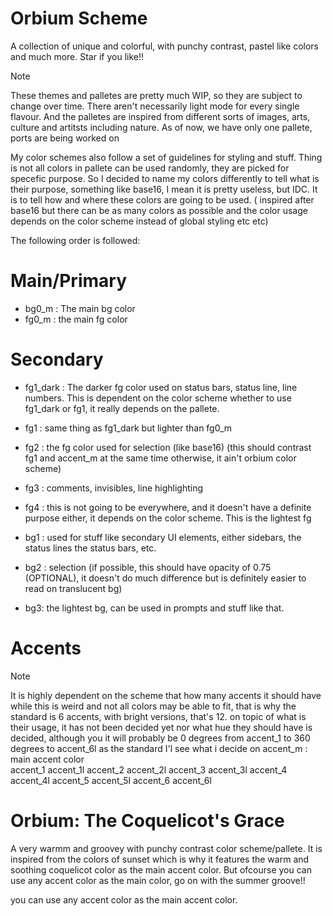 Orbium Scheme
====
A collection of unique and colorful, with punchy contrast, pastel like colors and much more. Star if you like!!

> [!NOTE]
> These themes and palletes are pretty much WIP,
> so they are subject to change over time.
> There aren't necessarily light mode for
> every single flavour.
> And the palletes are inspired
> from different sorts of images, arts,
> culture and artitsts including nature.
> As of now, we have only one pallete,
> ports are being worked on

My color schemes also follow a set of guidelines for styling and stuff. Thing 
is not all colors in pallete can be used randomly, they are picked for specefic
purpose.
So I decided to name my colors differently to tell what is their purpose, something
like base16, I mean it is pretty useless, but IDC. It is to tell how and where
these colors are going to be used. ( inspired after base16 but there can be as
many colors as possible and the color usage depends on the color scheme instead of
global styling etc etc) 

The following order is followed:
# Main/Primary
* bg0_m : The main bg color 
* fg0_m : the main fg color
# Secondary
* fg1_dark : The darker fg color used on status bars, status line, line numbers. 
This is dependent on the color scheme whether to use fg1_dark or fg1, it really
depends on the pallete.
* fg1 : same thing as fg1_dark but lighter than fg0_m
* fg2 : the fg color used for selection (like base16) (this should contrast
fg1 and accent_m at the same time otherwise, it ain't orbium color scheme)
* fg3 : comments, invisibles, line highlighting
* fg4 : this is not going to be everywhere, and it doesn't have a definite purpose
either, it depends on the color scheme. This is the lightest fg

* bg1 : used for stuff like secondary UI elements, either sidebars, the status lines
the status bars, etc.
* bg2 : selection (if possible, this should have opacity of 0.75 (OPTIONAL), it doesn't 
do much difference but is definitely easier to read on translucent bg)
* bg3: the lightest bg, can be used in prompts and stuff like that.

# Accents
> [!NOTE]
> It is highly dependent on the scheme that how many accents it should have
> while this is weird and not all colors may be able to fit, that is why
> the standard is 6 accents, with bright versions, that's 12.
> on topic of what is their usage, it has not been decided yet
> nor what hue they should have is decided, although you it will probably
> be 0 degrees from accent_1 to 360 degrees to accent_6l as the standard
> I'l see what i decide on 
accent_m : main accent color  
accent_1
accent_1l
accent_2
accent_2l
accent_3
accent_3l
accent_4
accent_4l
accent_5
accent_5l
accent_6
accent_6l

Orbium: The Coquelicot's Grace
===
A very warmm and groovey with punchy contrast color scheme/pallete. 
It is inspired from the colors of sunset which is why it features the
warm and soothing coquelicot color as the main accent color. But ofcourse
you can use any accent color as the main color, go on with the summer groove!!


you can use any accent color as the main accent color.
